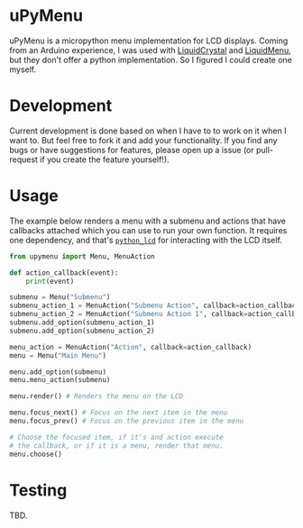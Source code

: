 # uPyMenu

uPyMenu is a micropython menu implementation for LCD displays. Coming from an Arduino experience, I was used with [LiquidCrystal](https://github.com/arduino-libraries/LiquidCrystal) and [LiquidMenu](https://github.com/VaSe7u/LiquidMenu), but they don't offer a python implementation. So I figured I could create one myself.

# Development

Current development is done based on when I have to to work on it when I want to. But feel free to fork it and add your functionality. If you find any bugs or have suggestions for features, please open up a issue (or pull-request if you create the feature yourself!).

# Usage

The example below renders a menu with a submenu and actions that have callbacks attached which you can use to run your own function. It requires one dependency, and that's [`python_lcd`](https://github.com/dhylands/python_lcd) for interacting with the LCD itself.

```python
from upymenu import Menu, MenuAction

def action_callback(event):
    print(event)

submenu = Menu("Submenu")
submenu_action_1 = MenuAction("Submenu Action", callback=action_callback)
submenu_action_2 = MenuAction("Submenu Action 1", callback=action_callback)
submenu.add_option(submenu_action_1)
submenu.add_option(submenu_action_2)

menu_action = MenuAction("Action", callback=action_callback)
menu = Menu("Main Menu")

menu.add_option(submenu)
menu.menu_action(submenu)

menu.render() # Renders the menu on the LCD

menu.focus_next() # Focus on the next item in the menu 
menu.focus_prev() # Focus on the previous item in the menu 

# Choose the focused item, if it's and action execute 
# the callback, or if it is a menu, render that menu.
menu.choose() 
```

# Testing

TBD.